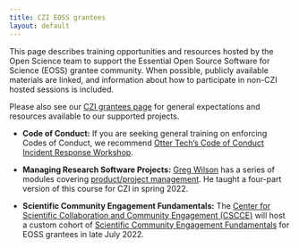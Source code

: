 ```yaml
---
title: CZI EOSS grantees
layout: default
---
```


This page describes training opportunities and resources hosted by the Open Science team
to support the Essential Open Source Software for Science (EOSS) grantee community.
When possible, publicly available materials are linked, 
and information about how to participate in non-CZI hosted sessions is included.

Please also see our [CZI grantees page](/open-science/czi-grantees)
for general expectations and resources available to our supported projects.

- **Code of Conduct:** If you are seeking general training on enforcing Codes of Conduct, we recommend [Otter Tech’s Code of Conduct Incident Response Workshop](https://otter.technology/code-of-conduct-training/).

- **Managing Research Software Projects:** [Greg Wilson](https://third-bit.com/) has a series of modules covering [product/project management](https://codebender.org/). He taught a four-part version of this course for CZI in spring 2022.

- **Scientific Community Engagement Fundamentals:** The [Center for Scientific Collaboration and Community Engagement (CSCCE)](https://www.cscce.org/) will host a custom cohort of [Scientific Community Engagement Fundamentals](https://www.cscce.org/trainings/cef/) for EOSS grantees in late July 2022. 
